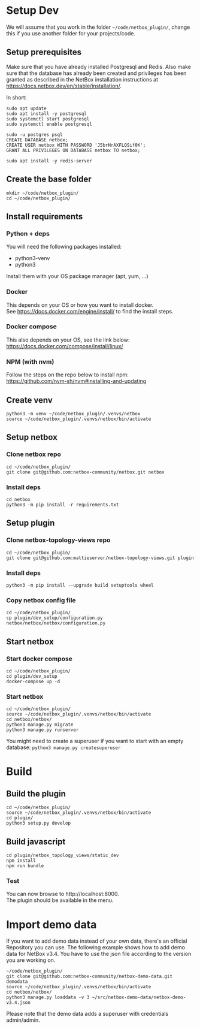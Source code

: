# Setup Dev 

We will assume that you work in the folder `~/code/netbox_plugin/`, change this if you use another folder for your projects/code.

## Setup prerequisites
Make sure that you have already installed Postgresql and Redis. Also make sure that the database has already been created and privileges has been granted as described in the NetBox installation instructions at https://docs.netbox.dev/en/stable/installation/.

In short:
```
sudo apt update
sudo apt install -y postgresql
sudo systemctl start postgresql
sudo systemctl enable postgresql

sudo -u postgres psql
CREATE DATABASE netbox;
CREATE USER netbox WITH PASSWORD 'J5brHrAXFLQSif0K';
GRANT ALL PRIVILEGES ON DATABASE netbox TO netbox;

sudo apt install -y redis-server
```

## Create the base folder
```
mkdir ~/code/netbox_plugin/
cd ~/code/netbox_plugin/
```

## Install requirements
### Python + deps
You will need the following packages installed:
+ python3-venv
+ python3

Install them with your OS package manager (apt, yum, ...)

### Docker
This depends on your OS or how you want to install docker.  
See https://docs.docker.com/engine/install/ to find the install steps.

### Docker compose
This also depends on your OS, see the link below:  
https://docs.docker.com/compose/install/linux/

### NPM (with nvm)
Follow the steps on the repo below to install npm:  
https://github.com/nvm-sh/nvm#installing-and-updating


## Create venv 
```
python3 -m venv ~/code/netbox_plugin/.venvs/netbox
source ~/code/netbox_plugin/.venvs/netbox/bin/activate
```

## Setup netbox 
### Clone netbox repo
```
cd ~/code/netbox_plugin/
git clone git@github.com:netbox-community/netbox.git netbox
```
### Install deps
```
cd netbox
python3 -m pip install -r requirements.txt
```


## Setup plugin
### Clone netbox-topology-views repo
```
cd ~/code/netbox_plugin/
git clone git@github.com:mattieserver/netbox-topology-views.git plugin
```
### Install deps
```
python3 -m pip install --upgrade build setuptools wheel
```
### Copy netbox config file
```
cd ~/code/netbox_plugin/
cp plugin/dev_setup/configuration.py netbox/netbox/netbox/configuration.py
```

## Start netbox
### Start docker compose
```
cd ~/code/netbox_plugin/
cd plugin/dev_setup
docker-compose up -d
```
### Start netbox
```
cd ~/code/netbox_plugin/
source ~/code/netbox_plugin/.venvs/netbox/bin/activate
cd netbox/netbox/
python3 manage.py migrate
python3 manage.py runserver
```
You might need to create a superuser if you want to start with an empty database: `python3 manage.py createsuperuser`

# Build

## Build the plugin

```
cd ~/code/netbox_plugin/
source ~/code/netbox_plugin/.venvs/netbox/bin/activate
cd plugin/
python3 setup.py develop
``` 

## Build javascript
```
cd plugin/netbox_topology_views/static_dev
npm install
npm run bundle
``` 

### Test
You can now browse to http://localhost:8000.  
The plugin should be available in the menu.

# Import demo data
If you want to add demo data instead of your own data, there's an official Repository you can use. The following example shows how to add demo data for NetBox v3.4. You have to use the json file according to the version you are working on.

```
~/code/netbox_plugin/
git clone git@github.com:netbox-community/netbox-demo-data.git demodata
source ~/code/netbox_plugin/.venvs/netbox/bin/activate
cd netbox/netbox/
python3 manage.py loaddata -v 3 ~/src/netbox-demo-data/netbox-demo-v3.4.json
```

Please note that the demo data adds a superuser with credentials admin/admin.